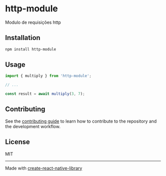 # http-module

Modulo de requisições http

## Installation

```sh
npm install http-module
```

## Usage

```js
import { multiply } from 'http-module';

// ...

const result = await multiply(3, 7);
```

## Contributing

See the [contributing guide](CONTRIBUTING.md) to learn how to contribute to the repository and the development workflow.

## License

MIT

---

Made with [create-react-native-library](https://github.com/callstack/react-native-builder-bob)
